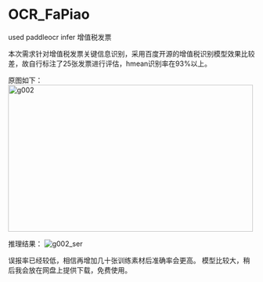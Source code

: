 # OCR_FaPiao
used paddleocr infer 增值税发票

本次需求针对增值税发票关键信息识别，采用百度开源的增值税识别模型效果比较差，故自行标注了25张发票进行评估，hmean识别率在93%以上。

原图如下：
<img src="https://github.com/sss008800/OCR_FaPiao/assets/16535855/1916479f-4d39-401e-9844-666090dac650" alt="g002" width="500" height="300">

推理结果：
![g002_ser](https://github.com/sss008800/OCR_FaPiao/assets/16535855/1a21a6fd-70e8-459a-8a27-595f9d5e021e)

误报率已经较低，相信再增加几十张训练素材后准确率会更高。
模型比较大，稍后我会放在网盘上提供下载，免费使用。

